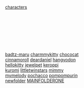 
[characters](characters/)
 <br/>
 <br/>
 <br/>
 <br/>
 <br/>
 <br/>
 <br/>
 <br/>
 <br/>
[badtz-maru](badtz-maru/) [charmmykitty](charmmykitty/) [chococat](chococat/) <br/>
[cinnamoroll](cinnamoroll/) [deardaniel](deardaniel/) [hangyodon](hangyodon/) <br/>
[hellokitty](hellokitty/) [jewelpet](jewelpet/) [keroppi](keroppi/) <br/>
[kuromi](kuromi/) [littletwinstars](littletwinstars/) [mimmy](mimmy/) <br/>
[mymelody](mymelody/) [pochacco](pochacco/) [pompompurin](pompompurin/) <br/>
[newfolder](newfolder/) [MAINFOLDERONE](MAINFOLDERONE/)


  

